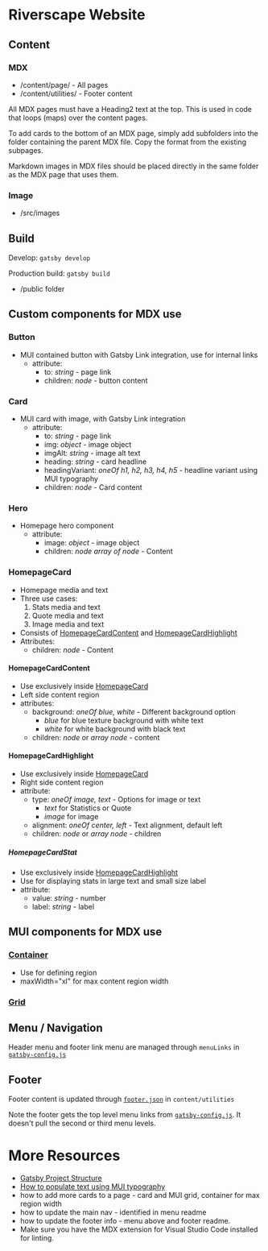 # Riverscape Website

## Content

### MDX

- /content/page/ - All pages
- /content/utilities/ - Footer content

All MDX pages must have a Heading2 text at the top. This is used in code that loops (maps) over the content pages.

To add cards to the bottom of an MDX page, simply add subfolders into the folder containing the parent MDX file. Copy the format from the existing subpages.

Markdown images in MDX files should be placed directly in the same folder as the MDX page that uses them.

### Image
- /src/images

## Build
Develop: `gatsby develop`

Production build: `gatsby build` 
- /public folder

## Custom components for MDX use
### Button 
- MUI contained button with Gatsby Link integration, use for internal links
    - attribute:
        - to: *string* - page link
        - children: *node* - button content

### Card
- MUI card with image, with Gatsby Link integration
    - attribute:
        - to: *string* - page link
        - img: *object* - image object
        - imgAlt: *string* - image alt text
        - heading: *string* - card headline
        - headingVariant: *oneOf h1, h2, h3, h4, h5* - headline variant using MUI typography
        - children: *node* - Card content

### Hero
- Homepage hero component
    - attribute:
        - image: *object* - image object
        - children: *node* *array of node* - Content

### HomepageCard
- Homepage media and text
- Three use cases:
    1. Stats media and text
    2. Quote media and text
    3. Image media and text
- Consists of [HomepageCardContent](#Homepagecardcontent) and [HomepageCardHighlight](#homepagecardhighlight)
- Attributes:
    - children: *node* - Content

#### HomepageCardContent
- Use exclusively inside [HomepageCard](#homepagecard)
- Left side content region
- attributes:
    - background: *oneOf blue, white* - Different background option
        - *blue* for blue texture background with white text
        - *white* for white background with black text
    - children: *node* or *array node* - content


#### HomepageCardHighlight
- Use exclusively inside [HomepageCard](#homepagecard)
- Right side content region
- attribute:
    - type: *oneOf image, text* - Options for image or text
        - *text* for Statistics or Quote
        - *image* for image
    - alignment: *oneOf center, left* - Text alignment, default left
    - children: *node* or *array node* - children

##### HomepageCardStat
- Use exclusively inside [HomepageCardHighlight](#homepagecardcontent)
- Use for displaying stats in large text and small size label
- attribute: 
    - value: *string* - number
    - label: *string* - label

## MUI components for MDX use
### [Container](https://mui.com/material-ui/react-container/)
- Use for defining region
- maxWidth="xl" for max content region width
### [Grid](https://mui.com/material-ui/react-grid/)

## Menu / Navigation

Header menu and footer link menu are managed through `menuLinks` in [`gatsby-config.js`](gatsby-config.js)

## Footer

Footer content is updated through [`footer.json`](content/utilities/footer.json) in `content/utilities`

Note the footer gets the top level menu links from [`gatsby-config.js`](gatsby-config.js). It doesn't pull the second or third menu levels.

# More Resources

- [Gatsby Project Structure](https://www.gatsbyjs.com/docs/reference/gatsby-project-structure/)
- [How to populate text using MUI typography](https://mui.com/material-ui/api/typography/)
- how to add more cards to a page - card and MUI grid, container for max region width
- how to update the main nav - identified in menu readme
- how to update the footer info - menu above and footer readme.
- Make sure you have the MDX extension for Visual Studio Code installed for linting.